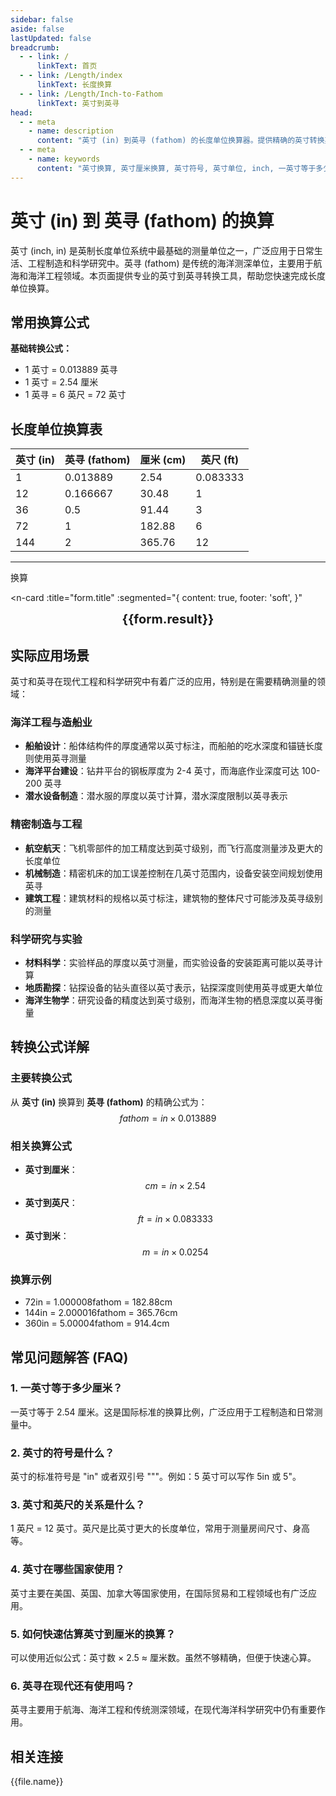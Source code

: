 ```yaml
---
sidebar: false
aside: false
lastUpdated: false
breadcrumb:
  - - link: /
      linkText: 首页
  - - link: /Length/index
      linkText: 长度换算
  - - link: /Length/Inch-to-Fathom
      linkText: 英寸到英寻
head:
  - - meta
    - name: description
      content: "英寸 (in) 到英寻 (fathom) 的长度单位换算器。提供精确的英寸转换英寻公式，支持英寸厘米换算、英寸符号识别、inch单位转换等功能。专业的长度单位转换工具。"
  - - meta
    - name: keywords
      content: "英寸换算, 英寸厘米换算, 英寸符号, 英寸单位, inch, 一英寸等于多少厘米, 英寸转换, 长度单位转换器, 单位换算, 英寸和厘米的换算, in单位, 英寸的符号, 英寸英文, inches是什么单位, 英寸缩写, 英寸和英尺, 长度单位换算表"
---
```

# 英寸 (in) 到 英寻 (fathom) 的换算

英寸 (inch, in) 是英制长度单位系统中最基础的测量单位之一，广泛应用于日常生活、工程制造和科学研究中。英寻 (fathom) 是传统的海洋测深单位，主要用于航海和海洋工程领域。本页面提供专业的英寸到英寻转换工具，帮助您快速完成长度单位换算。

## 常用换算公式

**基础转换公式：**
- 1 英寸 = 0.013889 英寻
- 1 英寸 = 2.54 厘米
- 1 英寻 = 6 英尺 = 72 英寸

## 长度单位换算表

| 英寸 (in) | 英寻 (fathom) | 厘米 (cm) | 英尺 (ft) |
|-----------|---------------|-----------|----------|
| 1 | 0.013889 | 2.54 | 0.083333 |
| 12 | 0.166667 | 30.48 | 1 |
| 36 | 0.5 | 91.44 | 3 |
| 72 | 1 | 182.88 | 6 |
| 144 | 2 | 365.76 | 12 |

---
<script setup>
import { onMounted, reactive, inject, ref } from 'vue'
import { NButton, NForm, NFormItem, NInput, NInputNumber, NSelect, NCard, useMessage,NGrid ,NGi } from 'naive-ui'
import { defineClientComponent } from 'vitepress'
import { Length } from '../files';
const seoKey = ['单位转换器','单位换算','长度单位转换器','长度单位转换','尺寸换算','长度单位换算','长度单位换算表','incho','英寸和英尺的符号','一英寸等于多少cm','一英寸传感器','英寸转化','三英寸','寸和英寸的换算','英寸的单位','in单位','英寸和寸的换算','英寸缩写','一英寸等于多少寸','英寸的英文','英寸英文','inches是什么单位','一英寸多少厘米','一尺等于多少寸','英寸单位符号','一inch等于多少厘米','一寸是多长','英寸和英尺','寸的符号','一寸多长','英寸换厘米','英尺和英寸','寸和英寸','英寸单位','一英寸是多少厘米','英寸和寸','英寸的符号','一英尺','in是什么单位','英寸转换','一英尺等于多少厘米','inch是什么单位','inch to cm','inch换算cm','英寸厘米换算','英寸符号','英寸换算厘米','inch','一英寸等于多少厘米','英寸换算','英寸和厘米的换算']
const convert = inject('convert')

const form = reactive({
  number: null,
  result: '',
  title:'英寸 (in) 到英寻 (fathom) 的长度单位换算'
})

const convertHandler = () => {
  if (form.number !== null && !isNaN(form.number)) {
    const convertedValue = parseFloat(form.number) * 0.013889
    form.result = `${form.number}in = ${convertedValue.toFixed(6)}fathom`
  } else {
    form.result = '请输入有效的数值。'
  }
}
</script>

<n-form size="large" :model="form">
  <n-form-item label="英寸 (in)">
    <n-input-number v-model:value="form.number" placeholder="输入英寸" style="width: 100%" />
  </n-form-item>
  <n-form-item>
    <n-button type="info" @click="convertHandler" block>换算</n-button>
  </n-form-item>
</n-form>

<n-card 
  :title="form.title"
  :segmented="{
    content: true,
    footer: 'soft',
  }"
>
  <div  style="text-align:center;font-size:20px;">
    <strong>{{form.result}}</strong>
  </div>
  <template #footer>
    <div>
      <span v-for="item of seoKey">{{item}}，</span>
    </div>
  </template>
</n-card>

## 实际应用场景

英寸和英寻在现代工程和科学研究中有着广泛的应用，特别是在需要精确测量的领域：

### 海洋工程与造船业
- **船舶设计**：船体结构件的厚度通常以英寸标注，而船舶的吃水深度和锚链长度则使用英寻测量
- **海洋平台建设**：钻井平台的钢板厚度为 2-4 英寸，而海底作业深度可达 100-200 英寻
- **潜水设备制造**：潜水服的厚度以英寸计算，潜水深度限制以英寻表示

### 精密制造与工程
- **航空航天**：飞机零部件的加工精度达到英寸级别，而飞行高度测量涉及更大的长度单位
- **机械制造**：精密机床的加工误差控制在几英寸范围内，设备安装空间规划使用英寻
- **建筑工程**：建筑材料的规格以英寸标注，建筑物的整体尺寸可能涉及英寻级别的测量

### 科学研究与实验
- **材料科学**：实验样品的厚度以英寸测量，而实验设备的安装距离可能以英寻计算
- **地质勘探**：钻探设备的钻头直径以英寸表示，钻探深度则使用英寻或更大单位
- **海洋生物学**：研究设备的精度达到英寸级别，而海洋生物的栖息深度以英寻衡量

## 转换公式详解

### 主要转换公式
从 **英寸 (in)** 换算到 **英寻 (fathom)** 的精确公式为：
$$ fathom = in \times 0.013889 $$

### 相关换算公式
- **英寸到厘米**：$$ cm = in \times 2.54 $$
- **英寸到英尺**：$$ ft = in \times 0.083333 $$
- **英寸到米**：$$ m = in \times 0.0254 $$

### 换算示例
- 72in = 1.000008fathom = 182.88cm
- 144in = 2.000016fathom = 365.76cm
- 360in = 5.00004fathom = 914.4cm

## 常见问题解答 (FAQ)

### 1. 一英寸等于多少厘米？
一英寸等于 2.54 厘米。这是国际标准的换算比例，广泛应用于工程制造和日常测量中。

### 2. 英寸的符号是什么？
英寸的标准符号是 "in" 或者双引号 """。例如：5 英寸可以写作 5in 或 5"。

### 3. 英寸和英尺的关系是什么？
1 英尺 = 12 英寸。英尺是比英寸更大的长度单位，常用于测量房间尺寸、身高等。

### 4. 英寸在哪些国家使用？
英寸主要在美国、英国、加拿大等国家使用，在国际贸易和工程领域也有广泛应用。

### 5. 如何快速估算英寸到厘米的换算？
可以使用近似公式：英寸数 × 2.5 ≈ 厘米数。虽然不够精确，但便于快速心算。

### 6. 英寻在现代还有使用吗？
英寻主要用于航海、海洋工程和传统测深领域，在现代海洋科学研究中仍有重要作用。

## 相关连接
<n-grid x-gap="12" :cols="2">
  <n-gi v-for="(file, index) in Length" :key="index">
    <n-button
      text
      tag="a"
      :href="file.path"
      type="info"
    >
      {{file.name}}
    </n-button>
  </n-gi>
</n-grid>